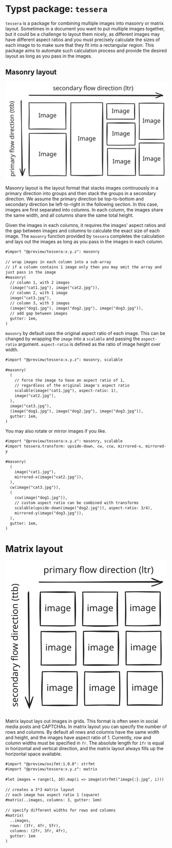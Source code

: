 # Typst package: `tessera`

`tessera` is a package for combining multiple images into masonry or matrix layout. Sometimes in a document you want to put multiple images together, but it could be a challenge to layout them nicely, as different images may have different aspect ratios and you must precisely calculate the sizes of each image to to make sure that they fit into a rectangular region. This package aims to automate such calculation process and provide the desired layout as long as you pass in the images.

## Masonry layout

![Masonry Layout](assets/excalidraw/masonry-layout.excalidraw.svg)

Masonry layout is the layout format that stacks images continuously in a primary direction into groups and then stack the groups in a secondary direction. We assume the primary direction be top-to-bottom and secondary direction be left-to-right in the following section. In this case, images are first separated into columns. In each column, the images share the same width, and all columns share the same total height.

Given the images in each columns, it requires the images' aspect ratios and the gap between images and columns to calculate the exact size of each image. The `masonry` function provided by `tessera` completes the calculation and lays out the images as long as you pass in the images in each column.


```typ
#import "@preview/tessera:x.y.z": masonry

// wrap images in each column into a sub-array
// if a column contains 1 image only then you may omit the array and just pass in the image
#masonry(
  // column 1, with 2 images
  (image("cat1.jpg"), image("cat2.jpg")),
  // column 2, with 1 image
  image("cat3.jpg"),
  // column 3, with 3 images
  (image("dog1.jpg"), image("dog2.jpg"), image("dog3.jpg")),
  // add gap between images
  gutter: 1em,
)
```

`masonry` by default uses the original aspect ratio of each image. This can be changed by wrapping the `image` into a `scalable` and passing the `aspect-ratio` argument. `aspect-ratio` is defined as the ratio of image height over width.

```typ
#import "@preview/tessera:x.y.z": masonry, scalable

#masonry(
  (
    // force the image to have an aspect ratio of 1,
    // regardless of the original image's aspect ratio
    scalable(image("cat1.jpg"), aspect-ratio: 1),
    image("cat2.jpg"),
  ),
  image("cat3.jpg"),
  (image("dog1.jpg"), image("dog2.jpg"), image("dog3.jpg")),
  gutter: 1em,
)
```

You may also rotate or mirror images if you like.

```typ
#import "@preview/tessera:x.y.z": masonry, scalable
#import tessera.transform: upside-down, cw, ccw, mirrored-x, mirrored-y

#masonry(
  (
    image("cat1.jpg"),
    mirrored-x(image("cat2.jpg")),
  ),
  cw(image("cat3.jpg")),
  (
    ccw(image("dog1.jpg")),
    // custom aspect ratio can be combined with transforms
    scalable(upside-down(image("dog2.jpg")), aspect-ratio: 3/4),
    mirrored-y(image("dog3.jpg")),
  ),
  gutter: 1em,
)
```

# Matrix layout

![Matrix Layout](assets/excalidraw/matrix-layout.excalidraw.svg)

Matrix layout lays out images in grids. This format is often seen in social media posts and CAPTCHAs. In matrix layout you can specify the number of rows and columns. By default all rows and columns have the same width and height, and the images have aspect ratio of 1. Currently, row and column widths must be specified in `fr`. The absolute length for `1fr` is equal in horizontal and vertical direction, and the matrix layout always fills up the horizontal space available.

```typ
#import "@preview/oxifmt:1.0.0": strfmt
#import "@preview/tessera:x.y.z": matrix

#let images = range(1, 10).map(i => image(strfmt("image{:}.jpg", i)))

// creates a 3*3 matrix layout
// each image has aspect ratio 1 (square)
#matrix(..images, columns: 3, gutter: 1em)

// specify different widths for rows and columns
#matrix(
  ..images,
  rows: (3fr, 4fr, 5fr),
  columns: (2fr, 3fr, 4fr),
  gutter: 1em
)
```
